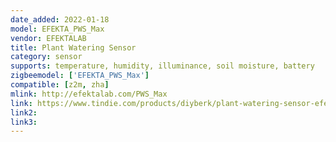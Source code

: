 ```yaml
---
date_added: 2022-01-18
model: EFEKTA_PWS_Max
vendor: EFEKTALAB
title: Plant Watering Sensor 
category: sensor
supports: temperature, humidity, illuminance, soil moisture, battery
zigbeemodel: ['EFEKTA_PWS_Max']
compatible: [z2m, zha]
mlink: http://efektalab.com/PWS_Max
link: https://www.tindie.com/products/diyberk/plant-watering-sensor-efekta-maxzigbee/
link2: 
link3: 
---
```

